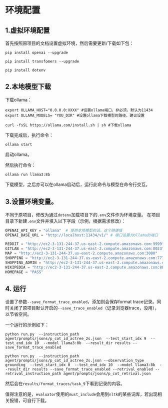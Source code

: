 # 环境配置

## 1.虚拟环境配置
首先按照原项目的文档设置虚拟环境，然后需要更新/下载如下包：
```shell
pip install openai --upgrade

pip install transfomers --upgrade

pip install dotenv
```

## 2.本地模型下载

下载ollama：
```shell
export OLLAMA_HOST="0.0.0.0:XXXX" #设置ollama端口，非必须，默认为11434
export OLLAMA_MODELS= "YOU_DIR" #设置ollama下载模型的路径，建议设置

curl -fsSL https://ollama.com/install.sh | sh #下载ollama
```

下载完成后，执行命令：
```shell
ollama start
```
启动ollama。

然后执行命令：
```shell
ollama run llama3:8b
```
下载模型，之后亦可以在ollama启动后，运行此命令与模型在命令行交互。

## 3.设置环境变量。
不同于原项目，修改为通过`dotenv`加载项目下的`.env`文件作为环境变量。
在项目目录下新建`.env`文件并填入以下字段（示例，根据需求修改）：
```python
OPENAI_API_KEY = "ollama"  # 使用本地模型的话，这个随便填
OPENAI_BASE_URL = "http://localhost:11434/v1/" # 端口设置为ollama的端口

REDDIT = "http://ec2-3-131-244-37.us-east-2.compute.amazonaws.com:9999"
GITLAB = "http://ec2-3-131-244-37.us-east-2.compute.amazonaws.com:8023"
MAP = "http://ec2-3-131-244-37.us-east-2.compute.amazonaws.com:3000"
SHOPPING = "http://ec2-3-131-244-37.us-east-2.compute.amazonaws.com:7770"
SHOPPING_ADMIN = "http://ec2-3-131-244-37.us-east-2.compute.amazonaws.com:7780/admin"
WIKIPEDIA = "http://ec2-3-131-244-37.us-east-2.compute.amazonaws.com:8888/wikipedia_en_all_maxi_2022-05/A/User:The_other_Kiwix_guy/Landing"
HOMEPAGE = "PASS"
```

## 4. 运行
设置了参数`--save_format_trace_enabled`，添加则会保存format trace记录。同时关闭了原项目默认开启的`--save_trace_enabled`（记录浏览器trace，没用），以节省空间。

一个运行的示例如下：
```shell
python run.py  --instruction_path agent/prompts/jsons/p_cot_id_actree_2s.json  --test_start_idx 9  --test_end_idx 10  --model llama3:8b  --result_dir results --save_format_trace_enabled
```

```shell
python run.py  --instruction_path agent/prompts/jsons/p_cot_id_actree_2s.json --observation_type grounding  --test_start_idx 0  --test_end_idx 10  --model llama3:8b  --result_dir results --save_format_trace_enabled --retrival_enabled --retrival_instruction_path agent/prompts/jsons/p_cot_retrival.json
```
然后会在`results/format_traces/task_9`下看到记录的内容。

值得注意的是，`evaluator`使用的`must_include`会用到`nltk`的某些词库，若出现相关报错，可自行下载。
